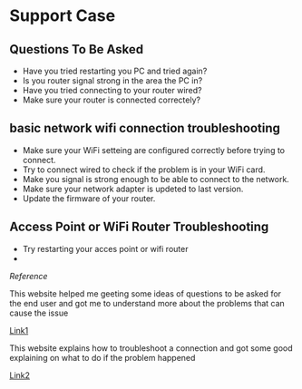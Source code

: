 # Support Case 

## Questions To Be Asked

- Have you tried restarting you PC and tried again?
- Is you router signal strong in the area the PC in?
- Have you tried connecting to your router wired?
- Make sure your router is connected correctely?

##  basic network wifi connection troubleshooting
 - Make sure your WiFi setteing are configured correctly before trying to connect.
 - Try to connect wired to check if the problem is in your WiFi card.
 - Make you signal is strong enough to be able to connect to the network.
 - Make sure your network adapter is updeted to last version.
 - Update the firmware of your router.


##  Access Point or WiFi Router Troubleshooting
- Try restarting your acces point or wifi router
-  


*Reference* 

This website helped me geeting some ideas of questions to be asked for the end user and got me to understand more about the problems that can cause the issue

[Link1](https://www.forbes.com/home-improvement/internet/cant-connect-to-wifi/)

This website explains how to troubleshoot a connection and got some good explaining on what to do if the problem happened 

[Link2](https://www.pcmag.com/explainers/12-tips-to-troubleshoot-your-internet-connection)



